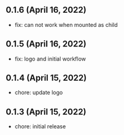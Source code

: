 ## 0.1.6 (April 16, 2022)

- fix: can not work when mounted as child

## 0.1.5 (April 16, 2022)

- fix: logo and initial workflow

## 0.1.4 (April 15, 2022)

- chore: update logo

## 0.1.3 (April 15, 2022)

- chore: initial release
